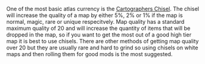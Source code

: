 One of the most basic atlas currency is the [ Cartographers Chisel](<https://pathofexile.gamepedia.com/Cartographer%27s_Chisel>). The chisel will increase the quality of a map by either 5%, 2% or 1% if the map is normal, magic, rare or unique respecitvely. Map quality has a standard maximum quality of 20 and will increase the quantity of items that will be dropped in the map, so if you want to get the most out of a good high tier map it is best to use chisels. There are other methods of getting map quality over 20 but they are usually rare and hard to grind so using chisels on white maps and then rolling them for good mods is the most suggested.